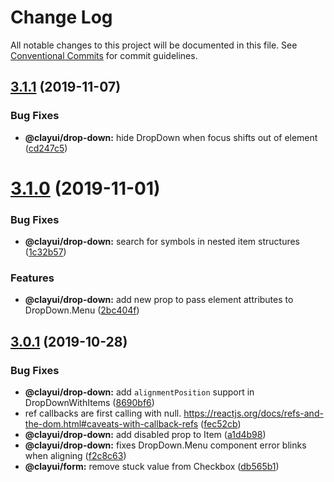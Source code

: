 # Change Log

All notable changes to this project will be documented in this file.
See [Conventional Commits](https://conventionalcommits.org) for commit guidelines.

## [3.1.1](https://github.com/liferay/clay/tree/master/packages/clay-drop-down/compare/@clayui/drop-down@3.1.0...@clayui/drop-down@3.1.1) (2019-11-07)


### Bug Fixes

* **@clayui/drop-down:** hide DropDown when focus shifts out of element ([cd247c5](https://github.com/liferay/clay/tree/master/packages/clay-drop-down/commit/cd247c5))





# [3.1.0](https://github.com/liferay/clay/tree/master/packages/clay-drop-down/compare/@clayui/drop-down@3.0.1...@clayui/drop-down@3.1.0) (2019-11-01)

### Bug Fixes

-   **@clayui/drop-down:** search for symbols in nested item structures ([1c32b57](https://github.com/liferay/clay/tree/master/packages/clay-drop-down/commit/1c32b57))

### Features

-   **@clayui/drop-down:** add new prop to pass element attributes to DropDown.Menu ([2bc404f](https://github.com/liferay/clay/tree/master/packages/clay-drop-down/commit/2bc404f))

## [3.0.1](https://github.com/liferay/clay/tree/master/packages/clay-drop-down/compare/@clayui/drop-down@3.0.0...@clayui/drop-down@3.0.1) (2019-10-28)

### Bug Fixes

-   **@clayui/drop-down:** add `alignmentPosition` support in DropDownWithItems ([8690bf6](https://github.com/liferay/clay/tree/master/packages/clay-drop-down/commit/8690bf6))
-   ref callbacks are first calling with null. https://reactjs.org/docs/refs-and-the-dom.html#caveats-with-callback-refs ([fec52cb](https://github.com/liferay/clay/tree/master/packages/clay-drop-down/commit/fec52cb))
-   **@clayui/drop-down:** add disabled prop to Item ([a1d4b98](https://github.com/liferay/clay/tree/master/packages/clay-drop-down/commit/a1d4b98))
-   **@clayui/drop-down:** fixes DropDown.Menu component error blinks when aligning ([f2c8c63](https://github.com/liferay/clay/tree/master/packages/clay-drop-down/commit/f2c8c63))
-   **@clayui/form:** remove stuck value from Checkbox ([db565b1](https://github.com/liferay/clay/tree/master/packages/clay-drop-down/commit/db565b1))
